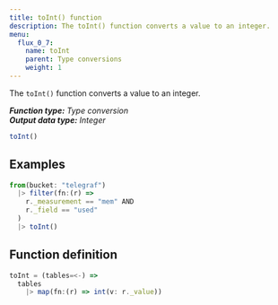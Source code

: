 ```yaml
---
title: toInt() function
description: The toInt() function converts a value to an integer.
menu:
  flux_0_7:
    name: toInt
    parent: Type conversions
    weight: 1
---
```


The `toInt()` function converts a value to an integer.

_**Function type:** Type conversion_  
_**Output data type:** Integer_

```js
toInt()
```

## Examples
```js
from(bucket: "telegraf")
  |> filter(fn:(r) =>
    r._measurement == "mem" AND
    r._field == "used"
  )
  |> toInt()
```

## Function definition
```js
toInt = (tables=<-) =>
  tables
    |> map(fn:(r) => int(v: r._value))
```
